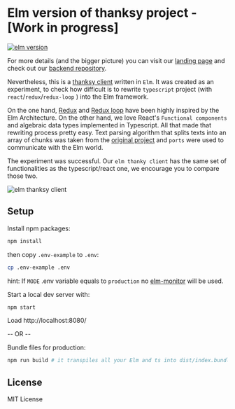# Elm version of thanksy project - [Work in progress]

[![elm version](https://img.shields.io/badge/Elm-v0.19-blue.svg?style=flat-square)](http://elm-lang.org)

For more details (and the bigger picture) you can visit our [landing page](https://tooploox.github.io/thanksy/) and check out our [backend repository](https://github.com/tooploox/thanksy-server).

Nevertheless, this is a [thanksy client](https://tooploox.github.io/thanksy/) written in `Elm`. It was created as an experiment, to check how difficult is to rewrite `typescript` project (with `react`/`redux`/`redux-loop` ) into the Elm framework.

On the one hand, [Redux](https://redux.js.org/introduction/prior-art#elm) and [Redux loop](https://redux-loop.js.org/) have been highly inspired by the Elm Architecture. On the other hand, we love React's `Functional components` and algebraic data types implemented in Typescript. All that made that rewriting process pretty easy. Text parsing algorithm that splits texts into an array of chunks was taken from the [original project](https://github.com/tooploox/thanksy-client-ts) and `ports` were used to communicate with the Elm world.

The experiment was successful. Our `elm thanky client` has the same set of functionalities as the typescript/react one, we encourage you to compare those two.

![elm thanksy client](assets/newThx.png)

## Setup

Install npm packages:

```bash
npm install
```

then copy `.env-example` to `.env`:

```sh
cp .env-example .env
```

hint: If `MODE` .env variable equals to `production` no [elm-monitor](https://github.com/layflags/elm-monitor) will be used.

Start a local dev server with:

```bash
npm start
```

Load http://localhost:8080/

-- OR --

Bundle files for production:

```bash
npm run build # it transpiles all your Elm and ts into dist/index.bundle.js
```

## License

MIT License
